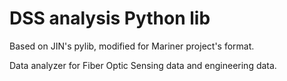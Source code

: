 # DSS analysis Python lib

Based on JIN's pylib, modified for Mariner project's format.

Data analyzer for Fiber Optic Sensing data and engineering data.
